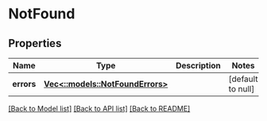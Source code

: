 # NotFound

## Properties
Name | Type | Description | Notes
------------ | ------------- | ------------- | -------------
**errors** | [**Vec<::models::NotFoundErrors>**](NotFound_errors.md) |  | [default to null]

[[Back to Model list]](../README.md#documentation-for-models) [[Back to API list]](../README.md#documentation-for-api-endpoints) [[Back to README]](../README.md)


